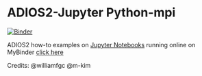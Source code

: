 # ADIOS2-Jupyter Python-mpi
[![Binder](https://mybinder.org/badge_logo.svg)](https://mybinder.org/v2/gh/ornladios/ADIOS2-Jupyter.git/python-mpi)

ADIOS2 how-to examples on [Jupyter Notebooks](https://jupyter.org/) running online on MyBinder [click here](https://mybinder.org/v2/gh/ornladios/ADIOS2-Jupyter.git/python-mpi)

Credits:
@williamfgc
@m-kim


